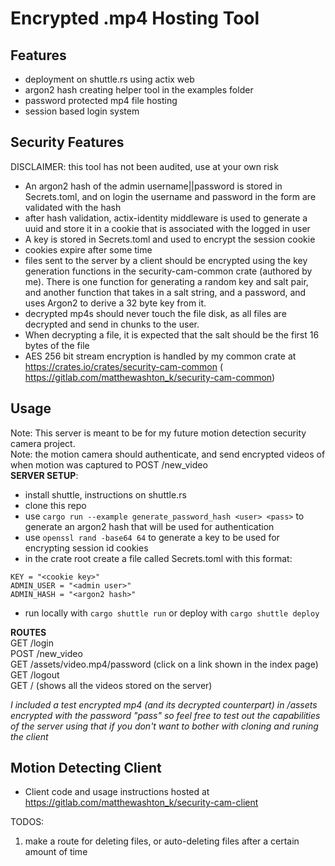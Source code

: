 # Encrypted .mp4 Hosting Tool

## Features 
* deployment on shuttle.rs using actix web
* argon2 hash creating helper tool in the examples folder
* password protected mp4 file hosting
* session based login system


## Security Features
DISCLAIMER: this tool has not been audited, use at your own risk
* An argon2 hash of the admin username||password is stored in Secrets.toml, and on login the username and password in the form are validated with the hash
* after hash validation, actix-identity middleware is used to generate a uuid and store it in a cookie that is associated with the logged in user
* A key is stored in Secrets.toml and used to encrypt the session cookie
* cookies expire after some time
* files sent to the server by a client should be encrypted using the key generation functions in the security-cam-common crate (authored by me). There is one function for generating a random key and salt pair, and another function that takes in a salt string, and a password, and uses Argon2 to derive a 32 byte key from it.
* decrypted mp4s should never touch the file disk, as all files are decrypted and send in chunks to the user.
* When decrypting a file, it is expected that the salt should be the first 16 bytes of the file
* AES 256 bit stream encryption is handled by my common crate at https://crates.io/crates/security-cam-common ( https://gitlab.com/matthewashton_k/security-cam-common)

## Usage
Note: This server is meant to be for my future motion detection security camera project.\
Note: the motion camera should authenticate, and send encrypted videos of when motion was captured to POST /new_video\
**SERVER SETUP**:
* install shuttle, instructions on shuttle.rs
* clone this repo
* use ```cargo run --example generate_password_hash <user> <pass>``` to generate an argon2 hash that will be used for authentication
* use ```openssl rand -base64 64``` to generate a key to be used for encrypting session id cookies
* in the crate root create a file called Secrets.toml with this format:
```
KEY = "<cookie key>"
ADMIN_USER = "<admin user>"
ADMIN_HASH = "<argon2 hash>"
```
* run locally with ```cargo shuttle run``` or deploy with ```cargo shuttle deploy```

**ROUTES**\
GET /login\
POST /new_video\
GET /assets/video.mp4/password (click on a link shown in the index page)\
GET /logout \
GET / (shows all the videos stored on the server)

*I included a test encrypted mp4 (and its decrypted counterpart) in /assets encrypted with the password "pass" so feel free to test out the capabilities of the server using that if you don't want to bother with cloning and runing the client*

## Motion Detecting Client 
* Client code and usage instructions hosted at https://gitlab.com/matthewashton_k/security-cam-client


TODOS:
1. make a route for deleting files, or auto-deleting files after a certain amount of time

